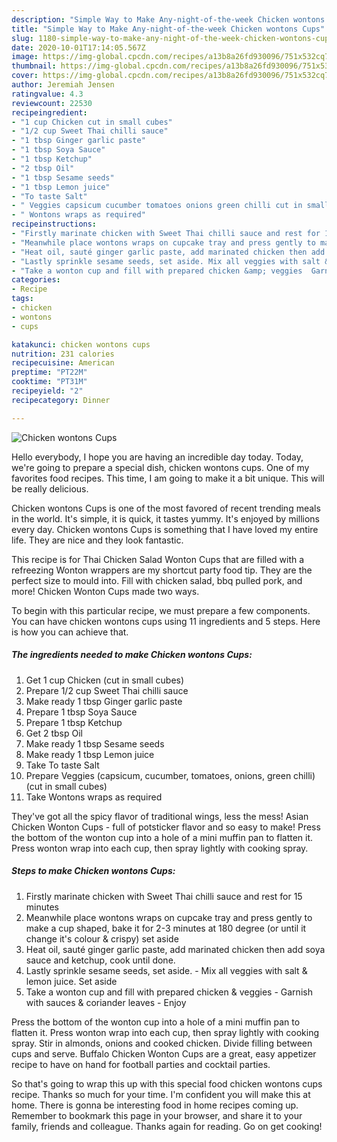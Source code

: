 ```yaml
---
description: "Simple Way to Make Any-night-of-the-week Chicken wontons Cups"
title: "Simple Way to Make Any-night-of-the-week Chicken wontons Cups"
slug: 1180-simple-way-to-make-any-night-of-the-week-chicken-wontons-cups
date: 2020-10-01T17:14:05.567Z
image: https://img-global.cpcdn.com/recipes/a13b8a26fd930096/751x532cq70/chicken-wontons-cups-recipe-main-photo.jpg
thumbnail: https://img-global.cpcdn.com/recipes/a13b8a26fd930096/751x532cq70/chicken-wontons-cups-recipe-main-photo.jpg
cover: https://img-global.cpcdn.com/recipes/a13b8a26fd930096/751x532cq70/chicken-wontons-cups-recipe-main-photo.jpg
author: Jeremiah Jensen
ratingvalue: 4.3
reviewcount: 22530
recipeingredient:
- "1 cup Chicken cut in small cubes"
- "1/2 cup Sweet Thai chilli sauce"
- "1 tbsp Ginger garlic paste"
- "1 tbsp Soya Sauce"
- "1 tbsp Ketchup"
- "2 tbsp Oil"
- "1 tbsp Sesame seeds"
- "1 tbsp Lemon juice"
- "To taste Salt"
- " Veggies capsicum cucumber tomatoes onions green chilli cut in small cubes"
- " Wontons wraps as required"
recipeinstructions:
- "Firstly marinate chicken with Sweet Thai chilli sauce and rest for 15 minutes"
- "Meanwhile place wontons wraps on cupcake tray and press gently to make a cup shaped, bake it for 2-3 minutes at 180 degree (or until it change it&#39;s colour &amp; crispy) set aside"
- "Heat oil, sauté ginger garlic paste, add marinated chicken then add soya sauce and ketchup, cook until done."
- "Lastly sprinkle sesame seeds, set aside. Mix all veggies with salt &amp; lemon juice. Set aside"
- "Take a wonton cup and fill with prepared chicken &amp; veggies  Garnish with sauces &amp; coriander leaves  Enjoy"
categories:
- Recipe
tags:
- chicken
- wontons
- cups

katakunci: chicken wontons cups 
nutrition: 231 calories
recipecuisine: American
preptime: "PT22M"
cooktime: "PT31M"
recipeyield: "2"
recipecategory: Dinner

---
```



![Chicken wontons Cups](https://img-global.cpcdn.com/recipes/a13b8a26fd930096/751x532cq70/chicken-wontons-cups-recipe-main-photo.jpg)

Hello everybody, I hope you are having an incredible day today. Today, we're going to prepare a special dish, chicken wontons cups. One of my favorites food recipes. This time, I am going to make it a bit unique. This will be really delicious.

Chicken wontons Cups is one of the most favored of recent trending meals in the world. It's simple, it is quick, it tastes yummy. It's enjoyed by millions every day. Chicken wontons Cups is something that I have loved my entire life. They are nice and they look fantastic.

This recipe is for Thai Chicken Salad Wonton Cups that are filled with a refreezing Wonton wrappers are my shortcut party food tip. They are the perfect size to mould into. Fill with chicken salad, bbq pulled pork, and more! Chicken Wonton Cups made two ways.


To begin with this particular recipe, we must prepare a few components. You can have chicken wontons cups using 11 ingredients and 5 steps. Here is how you can achieve that.

<!--inarticleads1-->

##### The ingredients needed to make Chicken wontons Cups:

1. Get 1 cup Chicken (cut in small cubes)
1. Prepare 1/2 cup Sweet Thai chilli sauce
1. Make ready 1 tbsp Ginger garlic paste
1. Prepare 1 tbsp Soya Sauce
1. Prepare 1 tbsp Ketchup
1. Get 2 tbsp Oil
1. Make ready 1 tbsp Sesame seeds
1. Make ready 1 tbsp Lemon juice
1. Take To taste Salt
1. Prepare  Veggies (capsicum, cucumber, tomatoes, onions, green chilli) (cut in small cubes)
1. Take  Wontons wraps as required


They&#39;ve got all the spicy flavor of traditional wings, less the mess! Asian Chicken Wonton Cups - full of potsticker flavor and so easy to make! Press the bottom of the wonton cup into a hole of a mini muffin pan to flatten it. Press wonton wrap into each cup, then spray lightly with cooking spray. 

<!--inarticleads2-->

##### Steps to make Chicken wontons Cups:

1. Firstly marinate chicken with Sweet Thai chilli sauce and rest for 15 minutes
1. Meanwhile place wontons wraps on cupcake tray and press gently to make a cup shaped, bake it for 2-3 minutes at 180 degree (or until it change it&#39;s colour &amp; crispy) set aside
1. Heat oil, sauté ginger garlic paste, add marinated chicken then add soya sauce and ketchup, cook until done.
1. Lastly sprinkle sesame seeds, set aside. - Mix all veggies with salt &amp; lemon juice. Set aside
1. Take a wonton cup and fill with prepared chicken &amp; veggies  - Garnish with sauces &amp; coriander leaves  - Enjoy


Press the bottom of the wonton cup into a hole of a mini muffin pan to flatten it. Press wonton wrap into each cup, then spray lightly with cooking spray. Stir in almonds, onions and cooked chicken. Divide filling between cups and serve. Buffalo Chicken Wonton Cups are a great, easy appetizer recipe to have on hand for football parties and cocktail parties. 

So that's going to wrap this up with this special food chicken wontons cups recipe. Thanks so much for your time. I'm confident you will make this at home. There is gonna be interesting food in home recipes coming up. Remember to bookmark this page in your browser, and share it to your family, friends and colleague. Thanks again for reading. Go on get cooking!
